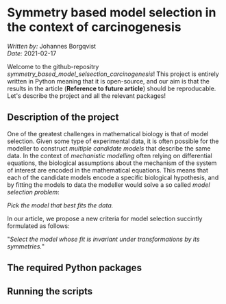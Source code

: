 # Symmetry based model selection in the context of carcinogenesis
*Written by:* Johannes Borgqvist<br>
*Date:* 2021-02-17<br>

Welcome to the github-repositry *symmetry\_based_model\_selsection\_carcinogenesis*! This project is entirely written in Python meaning that it is open-source, and our aim is that the results in the article (**Reference to future article**) should be reproducable. Let's describe the project and all the relevant packages! 

## Description of the project
One of the greatest challenges in mathematical biology is that of model selection. Given some type of experimental data, it is often possible for the modeller to construct *multiple candidate models* that describe the same data. In the context of *mechanistic modelling* often relying on differential equations, the biological assumptions about the mechanism of the system of interest are encoded in the mathematical equations. This means that each of the candidate models encode a specific biological hypothesis, and by fitting the models to data the modeller would solve a so called *model selection problem*:<br>

*Pick the model that best fits the data.*<br>



In our article, we propose a new criteria for model selection succintly formulated as follows:<br>

"*Select the model whose fit is invariant under transformations by its symmetries.*"



## The required Python packages



## Running the scripts




